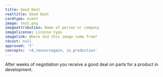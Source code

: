 ```yaml
---
title: Good Deal
realtitle: Good Deal
cardtype: event
image: test.png
imageattribution: Name of person or company
imagelicense: License type
imagelink: Where did this image come from?
rdcost: null
approved: 'Y'
concepts: 'rd_resourcegain, in_production'
---
```


After weeks of negotiation you receive a good deal on parts for a product in development.
